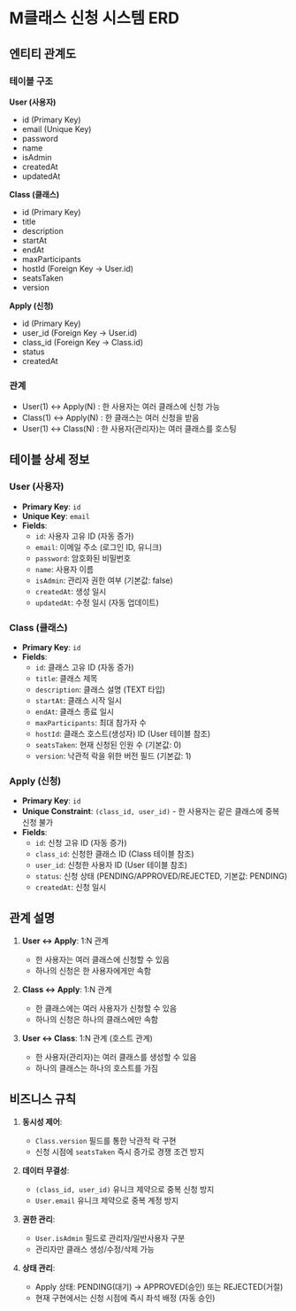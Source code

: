 # M클래스 신청 시스템 ERD

## 엔티티 관계도

### 테이블 구조

**User (사용자)**
- id (Primary Key)
- email (Unique Key)
- password
- name
- isAdmin
- createdAt
- updatedAt

**Class (클래스)**
- id (Primary Key)
- title
- description
- startAt
- endAt
- maxParticipants
- hostId (Foreign Key → User.id)
- seatsTaken
- version

**Apply (신청)**
- id (Primary Key)
- user_id (Foreign Key → User.id)
- class_id (Foreign Key → Class.id)
- status
- createdAt

### 관계
- User(1) ↔ Apply(N) : 한 사용자는 여러 클래스에 신청 가능
- Class(1) ↔ Apply(N) : 한 클래스는 여러 신청을 받음
- User(1) ↔ Class(N) : 한 사용자(관리자)는 여러 클래스를 호스팅

## 테이블 상세 정보

### User (사용자)
- **Primary Key**: `id`
- **Unique Key**: `email`
- **Fields**:
  - `id`: 사용자 고유 ID (자동 증가)
  - `email`: 이메일 주소 (로그인 ID, 유니크)
  - `password`: 암호화된 비밀번호
  - `name`: 사용자 이름
  - `isAdmin`: 관리자 권한 여부 (기본값: false)
  - `createdAt`: 생성 일시
  - `updatedAt`: 수정 일시 (자동 업데이트)

### Class (클래스)
- **Primary Key**: `id`
- **Fields**:
  - `id`: 클래스 고유 ID (자동 증가)
  - `title`: 클래스 제목
  - `description`: 클래스 설명 (TEXT 타입)
  - `startAt`: 클래스 시작 일시
  - `endAt`: 클래스 종료 일시
  - `maxParticipants`: 최대 참가자 수
  - `hostId`: 클래스 호스트(생성자) ID (User 테이블 참조)
  - `seatsTaken`: 현재 신청된 인원 수 (기본값: 0)
  - `version`: 낙관적 락을 위한 버전 필드 (기본값: 1)

### Apply (신청)
- **Primary Key**: `id`
- **Unique Constraint**: `(class_id, user_id)` - 한 사용자는 같은 클래스에 중복 신청 불가
- **Fields**:
  - `id`: 신청 고유 ID (자동 증가)
  - `class_id`: 신청한 클래스 ID (Class 테이블 참조)
  - `user_id`: 신청한 사용자 ID (User 테이블 참조)
  - `status`: 신청 상태 (PENDING/APPROVED/REJECTED, 기본값: PENDING)
  - `createdAt`: 신청 일시

## 관계 설명

1. **User ↔ Apply**: 1:N 관계
   - 한 사용자는 여러 클래스에 신청할 수 있음
   - 하나의 신청은 한 사용자에게만 속함

2. **Class ↔ Apply**: 1:N 관계
   - 한 클래스에는 여러 사용자가 신청할 수 있음
   - 하나의 신청은 하나의 클래스에만 속함

3. **User ↔ Class**: 1:N 관계 (호스트 관계)
   - 한 사용자(관리자)는 여러 클래스를 생성할 수 있음
   - 하나의 클래스는 하나의 호스트를 가짐

## 비즈니스 규칙

1. **동시성 제어**:
   - `Class.version` 필드를 통한 낙관적 락 구현
   - 신청 시점에 `seatsTaken` 즉시 증가로 경쟁 조건 방지

2. **데이터 무결성**:
   - `(class_id, user_id)` 유니크 제약으로 중복 신청 방지
   - `User.email` 유니크 제약으로 중복 계정 방지

3. **권한 관리**:
   - `User.isAdmin` 필드로 관리자/일반사용자 구분
   - 관리자만 클래스 생성/수정/삭제 가능

4. **상태 관리**:
   - Apply 상태: PENDING(대기) → APPROVED(승인) 또는 REJECTED(거절)
   - 현재 구현에서는 신청 시점에 즉시 좌석 배정 (자동 승인)